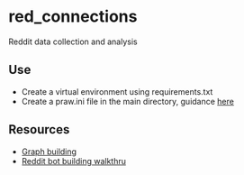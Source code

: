 # red_connections

Reddit data collection and analysis

## Use
- Create a virtual environment using requirements.txt
- Create a praw.ini file in the main directory, guidance [here](https://praw.readthedocs.io/en/latest/getting_started/configuration/prawini.html#praw-ini-files)

## Resources
- [Graph building](https://plot.ly/python/3d-network-graph/)
- [Reddit bot building walkthru](http://pythonforengineers.com/build-a-reddit-bot-part-1/)
